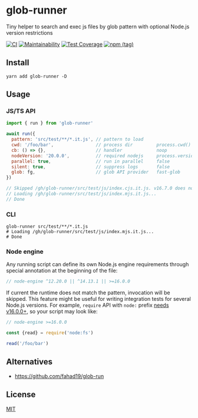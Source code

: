 # glob-runner
Tiny helper to search and exec js files by glob pattern with optional Node.js version restrictions

[![CI](https://github.com/antongolub/glob-runner/workflows/CI/badge.svg)](https://github.com/antongolub/glob-runner/actions)
[![Maintainability](https://api.codeclimate.com/v1/badges/0d1cb1c475d057100c09/maintainability)](https://codeclimate.com/github/antongolub/glob-runner/maintainability)
[![Test Coverage](https://api.codeclimate.com/v1/badges/0d1cb1c475d057100c09/test_coverage)](https://codeclimate.com/github/antongolub/glob-runner/test_coverage)
[![npm (tag)](https://img.shields.io/npm/v/glob-runner)](https://www.npmjs.com/package/glob-runner)

## Install
```shell
yarn add glob-runner -D
```

## Usage
### JS/TS API
```js
import { run } from 'glob-runner'

await run({
  pattern: 'src/test/**/*.it.js', // pattern to load
  cwd: '/foo/bar',                // process dir         process.cwd()
  cb: () => {},                   // handler             noop
  nodeVersion: '20.0.0',          // required nodejs     process.version
  parallel: true,                 // run in parallel     false
  silent: true,                   // suppress logs       false
  glob: fg,                       // glob API provider   fast-glob
})

// Skipped /gh/glob-runner/src/test/js/index.cjs.it.js. v16.7.0 does not satisfy ^12.20.0
// Loading /gh/glob-runner/src/test/js/index.mjs.it.js...
// Done
```

### CLI
```shell
glob-runner src/test/**/*.it.js
# Loading /gh/glob-runner/src/test/js/index.mjs.it.js...
# Done
```

### Node engine 
Any running script can define its own Node.js engine requirements
through special annotation at the beginning of the file:
```js
// node-engine ^12.20.0 || ^14.13.1 || >=16.0.0
```
If current the runtime does not match the pattern, invocation will be skipped.
This feature might be useful for writing integration tests for several Node.js versions.
For example, `require` API with `node:` prefix [needs v16.0.0+](https://nodejs.org/api/modules.html#modules_core_modules),
so your script may look like:

```js
// node-engine >=16.0.0

const {read} = require('node:fs')

read('/foo/bar')
```

## Alternatives
* https://github.com/fahad19/glob-run

## License
[MIT](./LICENSE)
